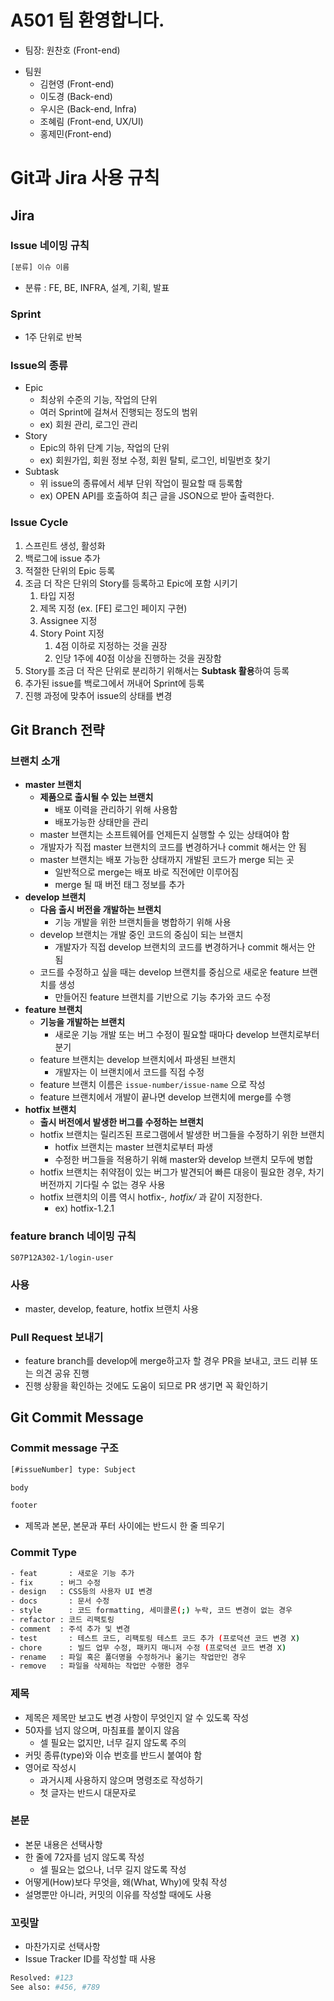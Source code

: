 # A501 팀 환영합니다.

+ 팀장: 원찬호 (Front-end)
- 팀원
  - 김현영 (Front-end)
  - 이도경 (Back-end)
  - 우시은 (Back-end, Infra)
  - 조혜림 (Front-end, UX/UI)
  - 홍제민(Front-end)

# Git과 Jira 사용 규칙

## Jira

### Issue 네이밍 규칙

```bash
[분류] 이슈 이름
```

- 분류 : FE, BE, INFRA, 설계, 기획, 발표

### Sprint

- 1주 단위로 반복

### Issue의 종류

- Epic
    - 최상위 수준의 기능, 작업의 단위
    - 여러 Sprint에 걸쳐서 진행되는 정도의 범위
    - ex) 회원 관리, 로그인 관리
- Story
    - Epic의 하위 단계 기능, 작업의 단위
    - ex) 회원가입, 회원 정보 수정, 회원 탈퇴, 로그인, 비밀번호 찾기
- Subtask
    - 위 issue의 종류에서 세부 단위 작업이 필요할 때 등록함
    - ex) OPEN API를 호출하여 최근 글을 JSON으로 받아 출력한다.

### Issue Cycle

1. 스프린트 생성, 활성화
2. 백로그에 issue 추가
3. 적절한 단위의 Epic 등록
4. 조금 더 작은 단위의 Story를 등록하고 Epic에 포함 시키기
    1. 타입 지정
    2. 제목 지정 (ex. [FE] 로그인 페이지 구현)
    3. Assignee 지정
    4. Story Point 지정
        1. 4점 이하로 지정하는 것을 권장
        2. 인당 1주에 40점 이상을 진행하는 것을 권장함
5. Story를 조금 더 작은 단위로 분리하기 위해서는 **Subtask 활용**하여 등록
6. 추가된 issue를 백로그에서 꺼내어 Sprint에 등록
7. 진행 과정에 맞추어 issue의 상태를 변경

## Git Branch 전략

### 브랜치 소개
- **master 브랜치**
    - **제품으로 출시될 수 있는 브랜치**
        - 배포 이력을 관리하기 위해 사용함
        - 배포가능한 상태만을 관리
    - master 브랜치는 소프트웨어를 언제든지 실행할 수 있는 상태여야 함
    - 개발자가 직접 master 브랜치의 코드를 변경하거나 commit 해서는 안 됨
    - master 브랜치는 배포 가능한 상태까지 개발된 코드가 merge 되는 곳
        - 일반적으로 merge는 배포 바로 직전에만 이루어짐
        - merge 될 때 버전 태그 정보를 추가
- **develop 브랜치**
    - **다음 출시 버전을 개발하는 브랜치**
        - 기능 개발을 위한 브랜치들을 병합하기 위해 사용
    - develop 브랜치는 개발 중인 코드의 중심이 되는 브랜치
        - 개발자가 직접 develop 브랜치의 코드를 변경하거나 commit 해서는 안 됨
    - 코드를 수정하고 싶을 때는 develop 브랜치를 중심으로 새로운 feature 브랜치를 생성
        - 만들어진 feature 브랜치를 기반으로 기능 추가와 코드 수정
- **feature 브랜치**
    - **기능을 개발하는 브랜치**
        - 새로운 기능 개발 또는 버그 수정이 필요할 때마다 develop 브랜치로부터 분기
    - feature 브랜치는 develop 브랜치에서 파생된 브랜치
        - 개발자는 이 브랜치에서 코드를 직접 수정
    - feature 브랜치 이름은 `issue-number/issue-name` 으로 작성
    - feature 브랜치에서 개발이 끝나면 develop 브랜치에 merge를 수행
- **hotfix 브랜치**
    - **출시 버전에서 발생한 버그를 수정하는 브랜치**
    - hotfix 브랜치는 릴리즈된 프로그램에서 발생한 버그들을 수정하기 위한 브랜치
        - hotfix 브랜치는 master 브랜치로부터 파생
        - 수정한 버그들을 적용하기 위해 master와 develop 브랜치 모두에 병합
    - hotfix 브랜치는 취약점이 있는 버그가 발견되어 빠른 대응이 필요한 경우, 차기 버전까지 기다릴 수 없는 경우 사용
    - hotfix 브랜치의 이름 역시 hotfix-*, hotfix/* 과 같이 지정한다.
        - ex) hotfix-1.2.1

### feature branch 네이밍 규칙

```bash
S07P12A302-1/login-user
```

### 사용

- master, develop, feature, hotfix 브랜치 사용

### Pull Request 보내기

- feature branch를 develop에 merge하고자 할 경우 PR을 보내고, 코드 리뷰 또는 의견 공유 진행
- 진행 상황을 확인하는 것에도 도움이 되므로 PR 생기면 꼭 확인하기

## Git Commit Message

### Commit message 구조

```bash
[#issueNumber] type: Subject

body

footer
```

- 제목과 본문, 본문과 푸터 사이에는 반드시 한 줄 띄우기

### Commit Type

```bash
- feat 		 : 새로운 기능 추가
- fix 	   : 버그 수정
- design   : CSS등의 사용자 UI 변경
- docs  	 : 문서 수정
- style  	 : 코드 formatting, 세미콜론(;) 누락, 코드 변경이 없는 경우
- refactor : 코드 리팩토링
- comment  : 주석 추가 및 변경
- test 		 : 테스트 코드, 리팩토링 테스트 코드 추가 (프로덕션 코드 변경 X)
- chore 	 : 빌드 업무 수정, 패키지 매니저 수정 (프로덕션 코드 변경 X)
- rename   : 파일 혹은 폴더명을 수정하거나 옮기는 작업만인 경우
- remove   : 파일을 삭제하는 작업만 수행한 경우
```

### 제목

- 제목은 제목만 보고도 변경 사항이 무엇인지 알 수 있도록 작성
- 50자를 넘지 않으며, 마침표를 붙이지 않음
    - 셀 필요는 없지만, 너무 길지 않도록 주의
- 커밋 종류(type)와 이슈 번호를 반드시 붙여야 함
- 영어로 작성시
    - 과거시제 사용하지 않으며 명령조로 작성하기
    - 첫 글자는 반드시 대문자로

### 본문

- 본문 내용은 선택사항
- 한 줄에 72자를 넘지 않도록 작성
    - 셀 필요는 없으나, 너무 길지 않도록 작성
- 어떻게(How)보다 무엇을, 왜(What, Why)에 맞춰 작성
- 설명뿐만 아니라, 커밋의 이유를 작성할 때에도 사용

### 꼬릿말

- 마찬가지로 선택사항
- Issue Tracker ID를 작성할 때 사용

```bash
Resolved: #123
See also: #456, #789
```